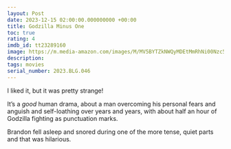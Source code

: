 ```yaml
---
layout: Post
date: 2023-12-15 02:00:00.000000000 +00:00
title: Godzilla Minus One
toc: true
rating: 4
imdb_id: tt23289160
image: https://m.media-amazon.com/images/M/MV5BYTZkNWQyMDEtMmRhNi00Nzc5LWFhNjQtMWRiOTllYmEzOWE5XkEyXkFqcGdeQXVyMTMwNzYxMTUx._V1_SX300.jpg
description:
tags: movies
serial_number: 2023.BLG.046
---
```

I liked it, but it was pretty strange\!

It’s a *good* human drama, about a man overcoming his personal fears and anguish and self\-loathing over years and years, with about half an hour of Godzilla fighting as punctuation marks\.

Brandon fell asleep and snored during one of the more tense, quiet parts and that was hilarious\.
